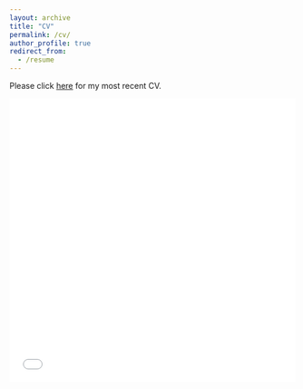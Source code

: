 ```yaml
---
layout: archive
title: "CV"
permalink: /cv/
author_profile: true
redirect_from:
  - /resume
---
```



Please click [here](/files/andrew_morgan_cv.pdf) for my most recent CV.

<iframe src="/files/andrew_morgan_cv.pdf" width="100%" height="500" frameborder="no" border="0" marginwidth="0" marginheight="0"></iframe>


  

